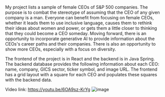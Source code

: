 My project lists a sample of female CEOs of S&P 500 companies. The purpose is to combat the stereotype of assuming that the CEO of any given company is a man. Everyone can benefit from focusing on female CEOs, whether it leads them to use inclusive language, causes them to rethink their ideas about women and power, or gets them a little closer to thinking that they could become a CEO someday. Moving forward, there is an opportunity to incorporate generative AI to provide information about the CEOs's career paths and their companies. There is also an opportunity to show more CEOs, especially with a focus on diversity. 

The frontend of the project is in React and the backend is in Java Spring. The backend database provides the following information about each CEO: name, company, GICS sector, ticker symbol, and image URL. The frontend has a grid layout with a square for each CEO and populates these squares with the backend data.  

Video link: https://youtu.be/6OA9sz-KrYg ![image](https://github.com/user-attachments/assets/35b2a4f5-b62f-4238-af6e-635f4755eff6)
